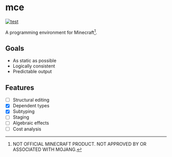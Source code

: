 # mce

[![test](https://github.com/mcenv/mce/actions/workflows/test.yml/badge.svg)](https://github.com/mcenv/mce/actions/workflows/test.yml)

A programming environment for Minecraft[^1].

## Goals

- As static as possible
- Logically consistent
- Predictable output

## Features

- [ ] Structural editing
- [x] Dependent types
- [x] Subtyping
- [ ] Staging
- [ ] Algebraic effects
- [ ] Cost analysis

[^1]: NOT OFFICIAL MINECRAFT PRODUCT. NOT APPROVED BY OR ASSOCIATED WITH MOJANG.
